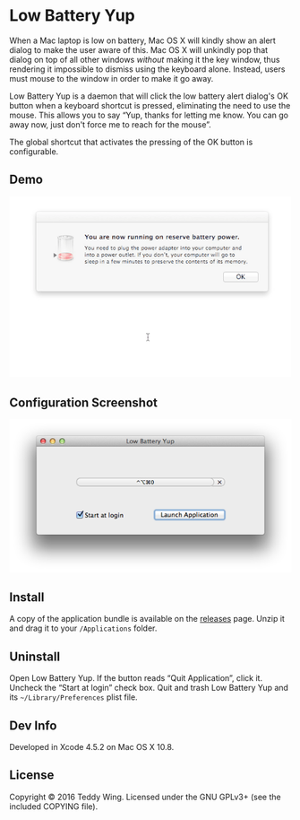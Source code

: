 Low Battery Yup
===============

When a Mac laptop is low on battery, Mac OS X will kindly show an alert dialog
to make the user aware of this. Mac OS X will unkindly pop that dialog on top of
all other windows _without_ making it the key window, thus rendering it
impossible to dismiss using the keyboard alone. Instead, users must mouse to the
window in order to make it go away.

Low Battery Yup is a daemon that will click the low battery alert dialog's OK
button when a keyboard shortcut is pressed, eliminating the need to use the
mouse. This allows you to say “Yup, thanks for letting me know. You can go away
now, just don't force me to reach for the mouse”.

The global shortcut that activates the pressing of the OK button is
configurable.


## Demo
![Screencast](./screenshots/Demo.gif)


## Configuration Screenshot
![Configuration](./screenshots/Configuration.png)


## Install
A copy of the application bundle is available on the [releases][1] page. Unzip
it and drag it to your `/Applications` folder.


## Uninstall
Open Low Battery Yup. If the button reads “Quit Application”, click it. Uncheck
the “Start at login” check box. Quit and trash Low Battery Yup and its
`~/Library/Preferences` plist file.


## Dev Info
Developed in Xcode 4.5.2 on Mac OS X 10.8.


## License
Copyright © 2016 Teddy Wing. Licensed under the GNU GPLv3+ (see the included
COPYING file).


[1]: https://github.com/teddywing/Low-Battery-Yup/releases
